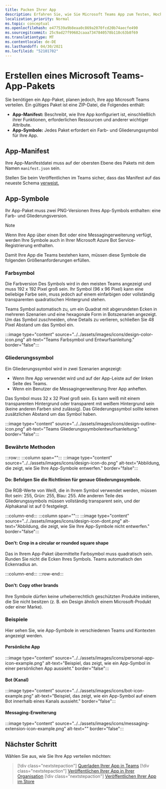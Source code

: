 ```yaml
---
title: Packen Ihrer App
description: Erfahren Sie, wie Sie Microsoft Teams App zum Testen, Hochladen und Speichern von Veröffentlichungen packen.
localization_priority: Normal
ms.topic: conceptual
ms.openlocfilehash: e477539a9b8eaa0c869a2070fcd20b74aecfe490
ms.sourcegitcommit: 25c9ad27f99682caaa7347840578b118c63b8f69
ms.translationtype: MT
ms.contentlocale: de-DE
ms.lasthandoff: 04/30/2021
ms.locfileid: "52101702"
---
```

# <a name="create-a-microsoft-teams-app-package"></a>Erstellen eines Microsoft Teams-App-Pakets

Sie benötigen ein App-Paket, planen jedoch, Ihre app Microsoft Teams verteilen. Ein gültiges Paket ist eine ZIP-Datei, die Folgendes enthält:

* **App-Manifest:** Beschreibt, wie Ihre App konfiguriert ist, einschließlich ihrer Funktionen, erforderlichen Ressourcen und anderer wichtiger Attribute.
* **App-Symbole:** Jedes Paket erfordert ein Farb- und Gliederungssymbol für Ihre App.

## <a name="app-manifest"></a>App-Manifest

Ihre App-Manifestdatei muss auf der obersten Ebene des Pakets mit dem Namen `manifest.json` sein. 

Stellen Sie beim Veröffentlichen im Teams sicher, dass das Manifest auf das neueste Schema [verweist.](~/resources/schema/manifest-schema.md)

## <a name="app-icons"></a>App-Symbole

Ihr App-Paket muss zwei PNG-Versionen Ihres App-Symbols enthalten: eine Farb- und Gliederungsversion.

> [!Note]
> Wenn Ihre App über einen Bot oder eine Messagingerweiterung verfügt, werden Ihre Symbole auch in Ihrer Microsoft Azure Bot Service-Registrierung enthalten.

Damit Ihre App die Teams bestehen kann, müssen diese Symbole die folgenden Größenanforderungen erfüllen.

### <a name="color-icon"></a>Farbsymbol

Die Farbversion Des Symbols wird in den meisten Teams angezeigt und muss 192 x 192 Pixel groß sein. Ihr Symbol (96 x 96 Pixel) kann eine beliebige Farbe sein, muss jedoch auf einem einfarbigen oder vollständig transparenten quadratischen Hintergrund stehen.

Teams Symbol automatisch zu, um ein Quadrat mit abgerundeten Ecken in mehreren Szenarien und eine hexagonale Form in Botszenarien angezeigt. Um das Symbol zuschneiden, ohne Details zu verlieren, schließen Sie 48 Pixel Abstand um das Symbol ein.

:::image type="content" source="../../assets/images/icons/design-color-icon.png" alt-text="Teams Farbsymbol und Entwurfsanleitung." border="false":::

### <a name="outline-icon"></a>Gliederungssymbol

Ein Gliederungssymbol wird in zwei Szenarien angezeigt:

* Wenn Ihre App verwendet wird und auf der App-Leiste auf der linken Seite des Teams.
* Wenn ein Benutzer die Messagingerweiterung Ihrer App anheften.

Das Symbol muss 32 x 32 Pixel groß sein. Es kann weiß mit einem transparenten Hintergrund oder transparent mit weißem Hintergrund sein (keine anderen Farben sind zulässig). Das Gliederungssymbol sollte keinen zusätzlichen Abstand um das Symbol haben.

:::image type="content" source="../../assets/images/icons/design-outline-icon.png" alt-text="Teams Gliederungssymbolentwurfsanleitung." border="false":::

### <a name="best-practices"></a>Bewährte Methoden

:::row:::
   :::column span="":::
:::image type="content" source="../../assets/images/icons/design-icon-do.png" alt-text="Abbildung, die zeigt, wie Sie Ihre App-Symbole entwerfen." border="false":::

#### <a name="do-follow-the-precise-outline-icon-guidelines"></a>Do: Befolgen Sie die Richtlinien für genaue Gliederungssymbole.

Die RGB-Werte von Weiß, die in Ihrem Symbol verwendet werden, müssen Rot sein: 255, Grün: 255, Blau: 255. Alle anderen Teile des Gliederungssymbols müssen vollständig transparent sein, und der Alphakanal ist auf 0 festgelegt.

   :::column-end:::
   :::column span="":::
:::image type="content" source="../../assets/images/icons/design-icon-dont.png" alt-text="Abbildung, die zeigt, wie Sie Ihre App-Symbole nicht entwerfen." border="false":::

#### <a name="dont-crop-in-a-circular-or-rounded-square-shape"></a>Don't: Crop in a circular or rounded square shape

Das in Ihrem App-Paket übermittelte Farbsymbol muss quadratisch sein. Runden Sie nicht die Ecken Ihres Symbols. Teams automatisch den Eckenradius an.

   :::column-end:::
:::row-end:::

#### <a name="dont-copy-other-brands"></a>Don't: Copy other brands

Ihre Symbole dürfen keine urheberrechtlich geschützten Produkte imitieren, die Sie nicht besitzen (z. B. ein Design ähnlich einem Microsoft-Produkt oder einer Marke).

### <a name="examples"></a>Beispiele

Hier sehen Sie, wie App-Symbole in verschiedenen Teams und Kontexten angezeigt werden.

#### <a name="personal-app"></a>Persönliche App

:::image type="content" source="../../assets/images/icons/personal-app-icon-example.png" alt-text="Beispiel, das zeigt, wie ein App-Symbol in einer persönlichen App aussieht." border="false":::

#### <a name="bot-channel"></a>Bot (Kanal)

:::image type="content" source="../../assets/images/icons/bot-icon-example.png" alt-text="Beispiel, das zeigt, wie ein App-Symbol auf einem Bot innerhalb eines Kanals aussieht." border="false":::

#### <a name="messaging-extension"></a>Messaging-Erweiterung

:::image type="content" source="../../assets/images/icons/messaging-extension-icon-example.png" alt-text="<text>" border="false":::

## <a name="next-step"></a>Nächster Schritt

Wählen Sie aus, wie Sie Ihre App verteilen möchten:

> [!div class="nextstepaction"]
> [Querladen Ihrer App in Teams](~/concepts/deploy-and-publish/apps-upload.md)
> [!div class="nextstepaction"]
> [Veröffentlichen Ihrer App in Ihrer Organisation](/MicrosoftTeams/tenant-apps-catalog-teams?toc=/microsoftteams/platform/toc.json&bc=/MicrosoftTeams/breadcrumb/toc.json)
> [!div class="nextstepaction"]
> [Veröffentlichen Ihrer App im Store](~/concepts/deploy-and-publish/appsource/publish.md)
